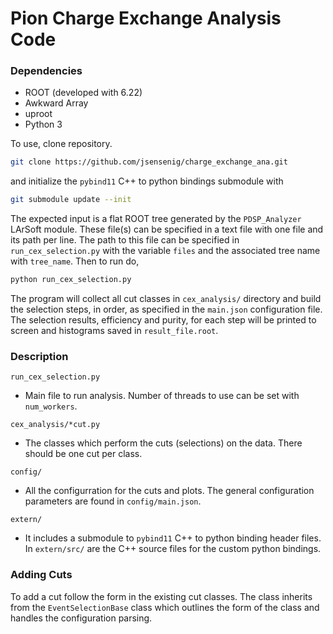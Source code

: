 # Pion Charge Exchange Analysis Code

### Dependencies
* ROOT (developed with 6.22)
* Awkward Array
* uproot 
* Python 3

To use, clone repository. 
```bash
git clone https://github.com/jsensenig/charge_exchange_ana.git
```
and initialize the `pybind11` C++ to python bindings submodule
with
```bash
git submodule update --init 
```

The expected input is a flat ROOT
tree generated by the `PDSP_Analyzer` LArSoft module. These 
file(s) can be specified in a text file with one file and 
its path per line. The path to this file can be specified in
`run_cex_selection.py` with the variable `files` and the
associated tree name with `tree_name`. Then to run do,

```bash
python run_cex_selection.py
```

The program will collect all cut classes in `cex_analysis/` 
directory and build the selection steps, in order, as 
specified in the `main.json` configuration file. The 
selection results, efficiency and purity, for each step
will be printed to screen and histograms saved in 
`result_file.root`.

### Description

`run_cex_selection.py`
* Main file to run analysis. Number of threads to use can
  be set with `num_workers`.
  
`cex_analysis/*cut.py`
* The classes which perform the cuts (selections) on the 
  data. There should be one cut per class.
  
`config/`
* All the configurration for the cuts and plots. The general
  configuration parameters are found in `config/main.json`.
  
`extern/`
* It includes a submodule to `pybind11` C++ to python binding
  header files. In `extern/src/` are the C++ source files for the 
  custom python bindings.
   
### Adding Cuts

To add a cut follow the form in the existing cut classes. 
The class inherits from the `EventSelectionBase` class which 
outlines the form of the class and handles the configuration
parsing. 